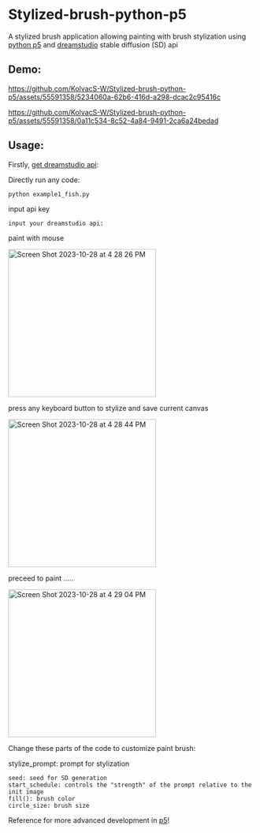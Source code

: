 # Stylized-brush-python-p5
A stylized brush application allowing painting with brush stylization using [python p5](https://pypi.org/project/p5/) and [dreamstudio](https://beta.dreamstudio.ai/membership) stable diffusion (SD) api

## Demo:

https://github.com/KolvacS-W/Stylized-brush-python-p5/assets/55591358/5234060a-62b6-416d-a298-dcac2c95416c

https://github.com/KolvacS-W/Stylized-brush-python-p5/assets/55591358/0a11c534-8c52-4a84-9491-2ca6a24bedad

## Usage:

Firstly, [get dreamstudio api](https://beta.dreamstudio.ai/membership): 

Directly run any code:
```
python example1_fish.py
```
input api key
```
input your dreamstudio api:
```
paint with mouse

<img width="300" alt="Screen Shot 2023-10-28 at 4 28 26 PM" src="https://github.com/KolvacS-W/Stylized-brush-python-p5/assets/55591358/958fa5e0-913d-4349-94d9-988bb82100e5">


press any keyboard button to stylize and save current canvas

<img width="300" alt="Screen Shot 2023-10-28 at 4 28 44 PM" src="https://github.com/KolvacS-W/Stylized-brush-python-p5/assets/55591358/7345e3f6-dab4-4af5-8ac3-55396db30e3a">

preceed to paint .....

<img width="300" alt="Screen Shot 2023-10-28 at 4 29 04 PM" src="https://github.com/KolvacS-W/Stylized-brush-python-p5/assets/55591358/56ef4cbc-c273-42b0-a243-bdb403480a3a">


Change these parts of the code to customize paint brush:

stylize_prompt: prompt for stylization
```
seed: seed for SD generation
start_schedule: controls the "strength" of the prompt relative to the init image
fill(): brush color
circle_size: brush size
```
Reference for more advanced development in [p5](https://pypi.org/project/p5/)!

